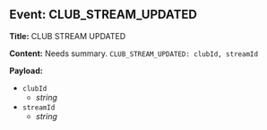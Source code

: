 ## Event: CLUB_STREAM_UPDATED

**Title:** CLUB STREAM UPDATED

**Content:**
Needs summary.
`CLUB_STREAM_UPDATED: clubId, streamId`

**Payload:**
- `clubId`
  - *string*
- `streamId`
  - *string*